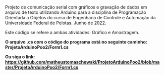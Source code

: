 Projeto de comunicação serial com gráficos e gravação de dados em arquivo de texto utilizando Arduino para a disciplina de Programação Orientada a Objetos do curso de Engenharia de Controle e Automação da Universidade Federal de Pelotas. Junho de 2022.

Este código se refere a ambas atividades: Gráfico e Amostragem.

<b>O arquivo .cs com o código do programa está no seguinte caminho: ProjetoArduinoPoo2/Form1.cs
  
Ou siga o link: https://github.com/matheustomaschewski/ProjetoArduinoPoo2/blob/master/ProjetoArduinoPoo2/Form1.cs</b>
